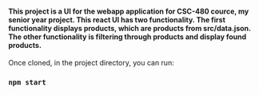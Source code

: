 #### This project is a UI for the webapp application for CSC-480 cource, my senior year project. This react UI has two functionality. The first functionality displays products, which are products from src/data.json. The other functionality is filtering through products and display found products.

Once cloned, in the project directory, you can run:

### `npm start`


